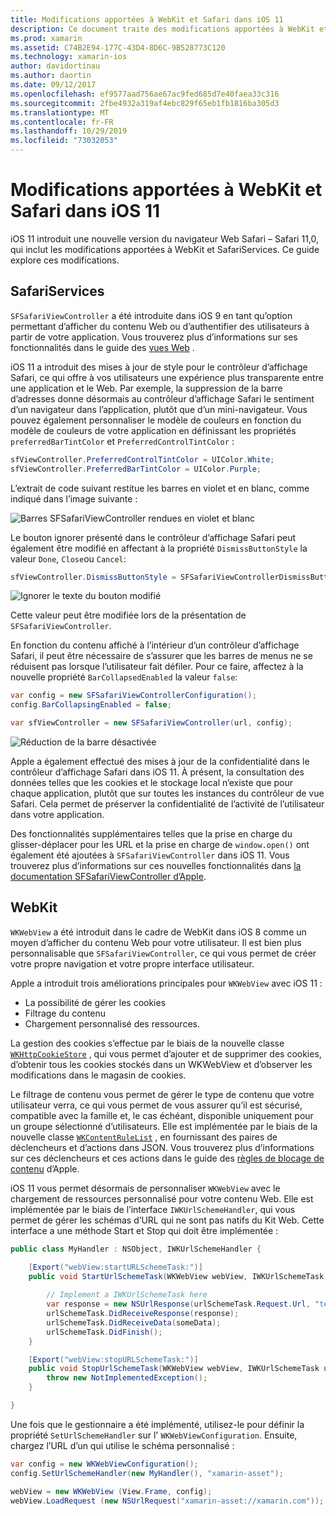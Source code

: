 ```yaml
---
title: Modifications apportées à WebKit et Safari dans iOS 11
description: Ce document traite des modifications apportées à WebKit et à l’infrastructure des services Safari dans iOS 11. Il décrit comment utiliser des mises à jour de styles dans SFSafariViewController et de nouvelles fonctionnalités dans WKWebView.
ms.prod: xamarin
ms.assetid: C74B2E94-177C-43D4-8D6C-9B528773C120
ms.technology: xamarin-ios
author: davidortinau
ms.author: daortin
ms.date: 09/12/2017
ms.openlocfilehash: ef9577aad756ae67ac9fed685d7e40faea33c316
ms.sourcegitcommit: 2fbe4932a319af4ebc829f65eb1fb1816ba305d3
ms.translationtype: MT
ms.contentlocale: fr-FR
ms.lasthandoff: 10/29/2019
ms.locfileid: "73032053"
---
```

# <a name="webkit-and-safari-changes-in-ios-11"></a>Modifications apportées à WebKit et Safari dans iOS 11

iOS 11 introduit une nouvelle version du navigateur Web Safari – Safari 11,0, qui inclut les modifications apportées à WebKit et SafariServices. Ce guide explore ces modifications.

## <a name="safariservices"></a>SafariServices

`SFSafariViewController` a été introduite dans iOS 9 en tant qu’option permettant d’afficher du contenu Web ou d’authentifier des utilisateurs à partir de votre application. Vous trouverez plus d’informations sur ses fonctionnalités dans le guide des [vues Web](~/ios/user-interface/controls/uiwebview.md#safariviewcontroller) .

iOS 11 a introduit des mises à jour de style pour le contrôleur d’affichage Safari, ce qui offre à vos utilisateurs une expérience plus transparente entre une application et le Web. Par exemple, la suppression de la barre d’adresses donne désormais au contrôleur d’affichage Safari le sentiment d’un navigateur dans l’application, plutôt que d’un mini-navigateur. Vous pouvez également personnaliser le modèle de couleurs en fonction du modèle de couleurs de votre application en définissant les propriétés `preferredBarTintColor` et `PreferredControlTintColor` :

```csharp
sfViewController.PreferredControlTintColor = UIColor.White;
sfViewController.PreferredBarTintColor = UIColor.Purple;
```

L’extrait de code suivant restitue les barres en violet et en blanc, comme indiqué dans l’image suivante :

![Barres SFSafariViewController rendues en violet et blanc](web-images/image1.png)

Le bouton ignorer présenté dans le contrôleur d’affichage Safari peut également être modifié en affectant à la propriété `DismissButtonStyle` la valeur `Done`, `Close`ou `Cancel`:

```csharp
sfViewController.DismissButtonStyle = SFSafariViewControllerDismissButtonStyle.Close;
```

![Ignorer le texte du bouton modifié](web-images/image2.png)

Cette valeur peut être modifiée lors de la présentation de `SFSafariViewController`.

En fonction du contenu affiché à l’intérieur d’un contrôleur d’affichage Safari, il peut être nécessaire de s’assurer que les barres de menus ne se réduisent pas lorsque l’utilisateur fait défiler. Pour ce faire, affectez à la nouvelle propriété `BarCollapsedEnabled` la valeur `false`:

```csharp
var config = new SFSafariViewControllerConfiguration();
config.BarCollapsingEnabled = false;

var sfViewController = new SFSafariViewController(url, config);
```

![Réduction de la barre désactivée](web-images/image3.png)

Apple a également effectué des mises à jour de la confidentialité dans le contrôleur d’affichage Safari dans iOS 11. À présent, la consultation des données telles que les cookies et le stockage local n’existe que pour chaque application, plutôt que sur toutes les instances du contrôleur de vue Safari. Cela permet de préserver la confidentialité de l’activité de l’utilisateur dans votre application.

Des fonctionnalités supplémentaires telles que la prise en charge du glisser-déplacer pour les URL et la prise en charge de `window.open()` ont également été ajoutées à `SFSafariViewController` dans iOS 11. Vous trouverez plus d’informations sur ces nouvelles fonctionnalités dans [la documentation SFSafariViewController d’Apple](https://developer.apple.com/documentation/safariservices/sfsafariviewcontroller?changes=latest_minor).

## <a name="webkit"></a>WebKit

`WKWebView` a été introduit dans le cadre de WebKit dans iOS 8 comme un moyen d’afficher du contenu Web pour votre utilisateur. Il est bien plus personnalisable que `SFSafariViewController`, ce qui vous permet de créer votre propre navigation et votre propre interface utilisateur.

Apple a introduit trois améliorations principales pour `WKWebView` avec iOS 11 : 

- La possibilité de gérer les cookies
- Filtrage du contenu
- Chargement personnalisé des ressources. 

La gestion des cookies s’effectue par le biais de la nouvelle classe [`WKHttpCookieStore`](https://developer.apple.com/documentation/webkit/wkhttpcookiestore) , qui vous permet d’ajouter et de supprimer des cookies, d’obtenir tous les cookies stockés dans un WKWebView et d’observer les modifications dans le magasin de cookies.

Le filtrage de contenu vous permet de gérer le type de contenu que votre utilisateur verra, ce qui vous permet de vous assurer qu’il est sécurisé, compatible avec la famille et, le cas échéant, disponible uniquement pour un groupe sélectionné d’utilisateurs. Elle est implémentée par le biais de la nouvelle classe [`WKContentRuleList`](https://developer.apple.com/documentation/webkit/wkcontentrulelist) , en fournissant des paires de déclencheurs et d’actions dans JSON. Vous trouverez plus d’informations sur ces déclencheurs et ces actions dans le guide des [règles de blocage de contenu](https://developer.apple.com/library/content/documentation/Extensions/Conceptual/ContentBlockingRules/Introduction/Introduction.html) d’Apple.

iOS 11 vous permet désormais de personnaliser `WKWebView` avec le chargement de ressources personnalisé pour votre contenu Web. Elle est implémentée par le biais de l’interface `IWKUrlSchemeHandler`, qui vous permet de gérer les schémas d’URL qui ne sont pas natifs du Kit Web. Cette interface a une méthode Start et Stop qui doit être implémentée :

```csharp
public class MyHandler : NSObject, IWKUrlSchemeHandler {

    [Export("webView:startURLSchemeTask:")]
    public void StartUrlSchemeTask(WKWebView webView, IWKUrlSchemeTask urlSchemeTask){
        
        // Implement a IWKUrlSchemeTask here
        var response = new NSUrlResponse(urlSchemeTask.Request.Url, "text/html", ContentLength, null);
        urlSchemeTask.DidReceiveResponse(response);
        urlSchemeTask.DidReceiveData(someData);
        urlSchemeTask.DidFinish();
    }

    [Export("webView:stopURLSchemeTask:")]
    public void StopUrlSchemeTask(WKWebView webView, IWKUrlSchemeTask urlSchemeTask){
        throw new NotImplementedException();
    }

}
``` 

Une fois que le gestionnaire a été implémenté, utilisez-le pour définir la propriété `SetUrlSchemeHandler` sur l' `WKWebViewConfiguration`. Ensuite, chargez l’URL d’un qui utilise le schéma personnalisé :

```csharp
var config = new WKWebViewConfiguration();
config.SetUrlSchemeHandler(new MyHandler(), "xamarin-asset");

webView = new WKWebView (View.Frame, config);
webView.LoadRequest (new NSUrlRequest("xamarin-asset://xamarin.com"));
```
